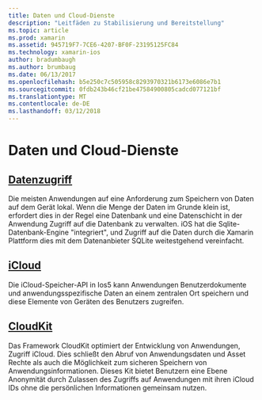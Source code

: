 ```yaml
---
title: Daten und Cloud-Dienste
description: "Leitfäden zu Stabilisierung und Bereitstellung"
ms.topic: article
ms.prod: xamarin
ms.assetid: 945719F7-7CE6-4207-BF0F-23195125FC84
ms.technology: xamarin-ios
author: bradumbaugh
ms.author: brumbaug
ms.date: 06/13/2017
ms.openlocfilehash: b5e250c7c505958c8293970321b6173e6086e7b1
ms.sourcegitcommit: 0fdb243b46cf21be47584900805cadcd077121bf
ms.translationtype: MT
ms.contentlocale: de-DE
ms.lasthandoff: 03/12/2018
---
```

# <a name="data-and-cloud-services"></a>Daten und Cloud-Dienste


##  <a name="data-accessiosdata-clouddataindexmd"></a>[Datenzugriff](~/ios/data-cloud/data/index.md)

Die meisten Anwendungen auf eine Anforderung zum Speichern von Daten auf dem Gerät lokal. Wenn die Menge der Daten im Grunde klein ist, erfordert dies in der Regel eine Datenbank und eine Datenschicht in der Anwendung Zugriff auf die Datenbank zu verwalten. iOS hat die Sqlite-Datenbank-Engine "integriert", und Zugriff auf die Daten durch die Xamarin Plattform dies mit dem Datenanbieter SQLite weitestgehend vereinfacht.

##  <a name="icloudiosdata-cloudintroduction-to-icloudmd"></a>[iCloud](~/ios/data-cloud/introduction-to-icloud.md)

Die iCloud-Speicher-API in Ios5 kann Anwendungen Benutzerdokumente und anwendungsspezifische Daten an einem zentralen Ort speichern und diese Elemente von Geräten des Benutzers zugreifen.

##  <a name="cloudkitiosdata-cloudintro-to-cloudkitmd"></a>[CloudKit](~/ios/data-cloud/intro-to-cloudkit.md)

Das Framework CloudKit optimiert der Entwicklung von Anwendungen, Zugriff iCloud. Dies schließt den Abruf von Anwendungsdaten und Asset Rechte als auch die Möglichkeit zum sicheren Speichern von Anwendungsinformationen. Dieses Kit bietet Benutzern eine Ebene Anonymität durch Zulassen des Zugriffs auf Anwendungen mit ihren iCloud IDs ohne die persönlichen Informationen gemeinsam nutzen.